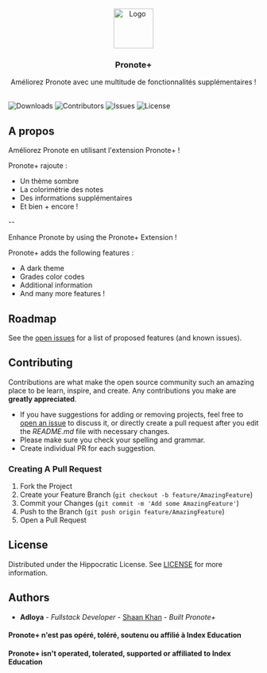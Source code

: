 <br/>
<p align="center">
  <a href="https://github.com/Adloya/PronotePlus">
    <img src="https://addons.mozilla.org/user-media/addon_icons/2745/2745993-64.png?modified=fe0faebf" alt="Logo" width="80" height="80">
  </a>

  <h3 align="center">Pronote+</h3>

  <p align="center">
    Améliorez Pronote avec une multitude de fonctionnalités supplémentaires !
    <br/>
    <br/>
</p>

![Downloads](https://img.shields.io/github/downloads/Adloya/PronotePlus/total) ![Contributors](https://img.shields.io/github/contributors/Adloya/PronotePlus?color=dark-green) ![Issues](https://img.shields.io/github/issues/Adloya/PronotePlus) ![License](https://img.shields.io/github/license/Adloya/PronotePlus) 

## A propos

Améliorez Pronote en utilisant l'extension Pronote+ !

Pronote+ rajoute :

 - Un thème sombre
 - La colorimétrie des notes
 - Des informations supplémentaires
 - Et bien + encore !
 
--

Enhance Pronote by using the Pronote+ Extension !

Pronote+ adds the following features :
 - A dark theme
 - Grades color codes
 - Additional information
 - And many more features !


## Roadmap

See the [open issues](https://github.com/Adloya/PronotePlus/issues) for a list of proposed features (and known issues).

## Contributing

Contributions are what make the open source community such an amazing place to be learn, inspire, and create. Any contributions you make are **greatly appreciated**.
* If you have suggestions for adding or removing projects, feel free to [open an issue](https://github.com/Adloya/PronotePlus/issues/new) to discuss it, or directly create a pull request after you edit the *README.md* file with necessary changes.
* Please make sure you check your spelling and grammar.
* Create individual PR for each suggestion.

### Creating A Pull Request

1. Fork the Project
2. Create your Feature Branch (`git checkout -b feature/AmazingFeature`)
3. Commit your Changes (`git commit -m 'Add some AmazingFeature'`)
4. Push to the Branch (`git push origin feature/AmazingFeature`)
5. Open a Pull Request

## License

Distributed under the Hippocratic License. See [LICENSE](https://github.com/Adloya/PronotePlus/blob/main/LICENSE.md) for more information.

## Authors

* **Adloya** - *Fullstack Developer* - [Shaan Khan](https://github.com/Adloya/) - *Built Pronote+*

#### Pronote+ n'est pas opéré, toléré, soutenu ou affilié à Index Education
#### Pronote+ isn't operated, tolerated, supported or affiliated to Index Education
